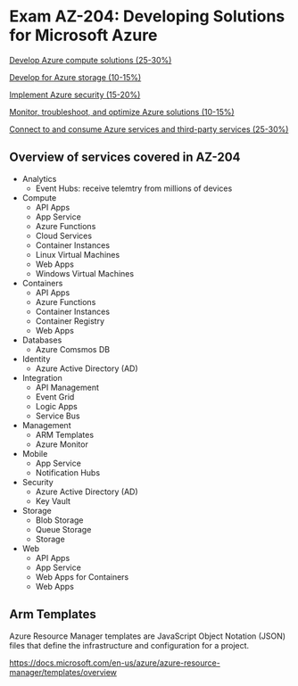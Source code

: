 # Exam AZ-204: Developing Solutions for Microsoft Azure

[Develop Azure compute solutions (25-30%)](01_Develop_Azure_Compute_Solutions.md)

[Develop for Azure storage (10-15%)](02_Develop_For_Azure_Storage.md)

[Implement Azure security (15-20%)](03_Implement_Azure_Security.md)

[Monitor, troubleshoot, and optimize Azure solutions (10-15%)](04_Monitor_Troubleshoot_and_Optimize_Azure_Solutions.md)

[Connect to and consume Azure services and third-party services (25-30%)](05_Connect_to_and_Consume_Azure_services_and_Third-party_Services.md)

## Overview of services covered in AZ-204

* Analytics
    * Event Hubs: receive telemtry from millions of devices
* Compute
    * API Apps
    * App Service
    * Azure Functions
    * Cloud Services
    * Container Instances
    * Linux Virtual Machines
    * Web Apps
    * Windows Virtual Machines
* Containers
    * API Apps
    * Azure Functions
    * Container Instances
    * Container Registry
    * Web Apps
* Databases
    * Azure Comsmos DB
* Identity
    * Azure Active Directory (AD)
* Integration
    * API Management
    * Event Grid
    * Logic Apps
    * Service Bus
* Management
    * ARM Templates
    * Azure Monitor
* Mobile
    * App Service
    * Notification Hubs
* Security
    * Azure Active Directory (AD)
    * Key Vault
* Storage
    * Blob Storage
    * Queue Storage
    * Storage
* Web
    * API Apps
    * App Service
    * Web Apps for Containers
    * Web Apps

## Arm Templates

Azure Resource Manager templates are JavaScript Object Notation (JSON) files that define the infrastructure and configuration for a project.

https://docs.microsoft.com/en-us/azure/azure-resource-manager/templates/overview

